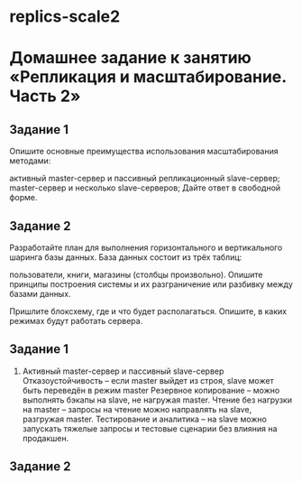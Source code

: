 # replics-scale2


# Домашнее задание к занятию «Репликация и масштабирование. Часть 2»

## Задание 1
Опишите основные преимущества использования масштабирования методами:

активный master-сервер и пассивный репликационный slave-сервер;
master-сервер и несколько slave-серверов;
Дайте ответ в свободной форме.

## Задание 2
Разработайте план для выполнения горизонтального и вертикального шаринга базы данных. База данных состоит из трёх таблиц:

пользователи,
книги,
магазины (столбцы произвольно).
Опишите принципы построения системы и их разграничение или разбивку между базами данных.

Пришлите блоксхему, где и что будет располагаться. Опишите, в каких режимах будут работать сервера.


## Задание 1
1. Активный master-сервер и пассивный slave-сервер
Отказоустойчивость – если master выйдет из строя, slave может быть переведён в режим master
Резервное копирование – можно выполнять бэкапы на slave, не нагружая master.
Чтение без нагрузки на master – запросы на чтение можно направлять на slave, разгружая master.
Тестирование и аналитика – на slave можно запускать тяжелые запросы и тестовые сценарии без влияния на продакшен.





## Задание 2



